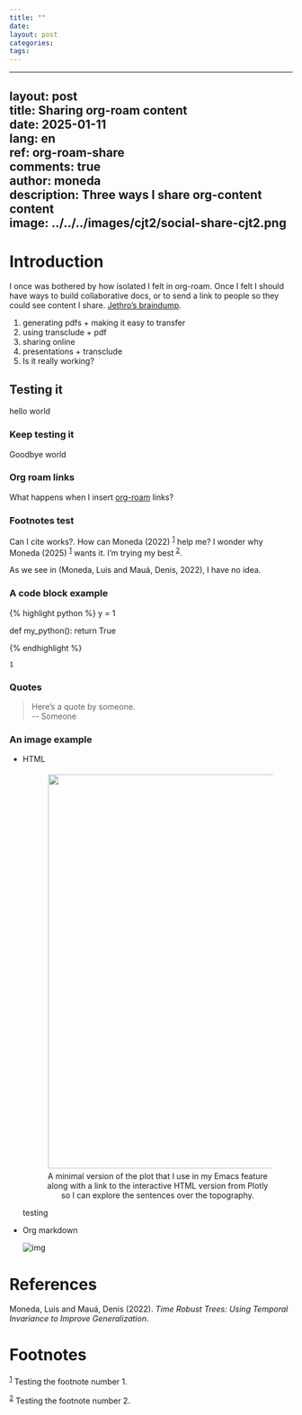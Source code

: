 ```yaml
---
title: ""
date: 
layout: post
categories: 
tags: 
---
```


---  
layout: post  
title: Sharing org-roam content  
date: 2025-01-11  
lang: en  
ref: org-roam-share  
comments: true  
author: moneda  
description: Three ways I share org-content content  
image: ../../../images/cjt2/social-share-cjt2.png  
---  


# Introduction

I once was bothered by how isolated I felt in org-roam. Once I felt I should have ways to build collaborative docs, or to send a link to people so they could see content I share. [Jethro&rsquo;s braindump](https://braindump.jethro.dev/).  

1.  generating pdfs + making it easy to transfer
2.  using transclude + pdf
3.  sharing online
4.  presentations + transclude
5.  Is it really working?


## Testing it

hello world  


### Keep testing it

Goodbye world  


### Org roam links

What happens when I insert [org-roam](20200822145527-org_roam.md) links?  


### Footnotes test

Can I cite works?. How can Moneda (2022) <sup><a id="fnr.1" class="footref" href="#fn.1" role="doc-backlink">1</a></sup> help me? I wonder why Moneda (2025) <sup><a id="fnr.1.100" class="footref" href="#fn.1" role="doc-backlink">1</a></sup> wants it. I&rsquo;m trying my best <sup><a id="fnr.2" class="footref" href="#fn.2" role="doc-backlink">2</a></sup>.  

As we see in (Moneda, Luis and Mauá, Denis, 2022), I have no idea.  


### A code block example

{% highlight python %}
y = 1

def my_python():
    return True

{% endhighlight %}

    1


### Quotes

> Here&rsquo;s a quote by someone.  
> -- Someone  


### An image example

-   HTML

    <div align="center">
    <figure>
    	<a href="../../../images/cjt2/minimalistic_Mood_Optimistic_frontier.png" name="Minimalist Text Topography plot">
    		<img  style="width:700px;margin:5px" src="../../../images/cjt2/minimalistic_Mood_Optimistic_frontier.png"/>
    	</a>
    		<figcaption>A minimal version of the plot that I use in my Emacs feature along with a link to the interactive HTML version from Plotly so I can explore the sentences over the topography. </figcaption>
    </figure>
    </div>
    
    <p> testing </p>

-   Org markdown

    ![img](../../../images/org-roam/2024-12-29_14-55-08_danielzin-guide-full-body-text.svg "Logo of the 2024 event")  


# References

Moneda, Luis and Mauá, Denis (2022). *Time Robust Trees: Using Temporal Invariance to Improve Generalization*.

# Footnotes

<sup><a id="fn.1" href="#fnr.1">1</a></sup> Testing the footnote number 1.

<sup><a id="fn.2" href="#fnr.2">2</a></sup> Testing the footnote number 2.
